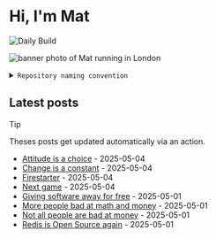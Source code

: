 # Hi, I'm Mat

![Daily Build](https://github.com/mat-0/mat-0/workflows/Daily%20Build/badge.svg)

![banner photo of Mat running in London](https://raw.githubusercontent.com/mat-0/mat-0/master/images/gh-header-image-cropped.jpg)

<details><summary><code>Repository naming convention</code></summary>
  
Repositories, where possible, are lowercase with underscores and follow the naming conventions below. 

  
- For demonstrations or proof of concepts, use the format `demo_name`.
- Boilerplate or templates are named in the format `template_name`.
  - where appropriate these are also published through GitHub pages and will be available at `username.github.io/repo_name`.
- WordPress-related content (mostly plugins) are prefixed with `wp_`.
- Twitter bots are prefixed with `bot_`.
- Standard repositories are named as they are, sometimes this might be a domain name e.g. `thechels.uk`.
</details>

## Latest posts

> [!TIP]
> Theses posts get updated automatically via an action.

<!-- blog starts -->
- [Attitude is a choice](https://thechels.uk/attitude-is-a-choice) - 2025-05-04
- [Change is a constant](https://thechels.uk/change-is-a-constant) - 2025-05-04
- [Firestarter](https://thechels.uk/firestarter) - 2025-05-04
- [Next game](https://thechels.uk/next-game) - 2025-05-04
- [Giving software away for free](https://thechels.uk/giving-software-away-for-free) - 2025-05-01
- [More people bad at math and money](https://thechels.uk/more-people-bad-at-math-and-money) - 2025-05-01
- [Not all people are bad at money](https://thechels.uk/not-all-people-are-bad-at-money) - 2025-05-01
- [Redis is Open Source again](https://thechels.uk/redis-is-open-source-again) - 2025-05-01
<!-- blog ends -->

